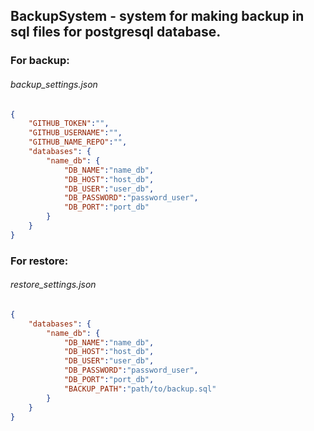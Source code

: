 ## BackupSystem - system for making backup in sql files for postgresql database.
### For backup:
###### backup_settings.json
```json
{
    "GITHUB_TOKEN":"",
    "GITHUB_USERNAME":"",
    "GITHUB_NAME_REPO":"",
    "databases": {
        "name_db": {
            "DB_NAME":"name_db",
            "DB_HOST":"host_db",
            "DB_USER":"user_db",
            "DB_PASSWORD":"password_user",
            "DB_PORT":"port_db"
        }
    }
}
```

### For restore:
###### restore_settings.json
```json
{
    "databases": {
        "name_db": {
            "DB_NAME":"name_db",
            "DB_HOST":"host_db",
            "DB_USER":"user_db",
            "DB_PASSWORD":"password_user",
            "DB_PORT":"port_db",
            "BACKUP_PATH":"path/to/backup.sql"
        }
    }
}
```